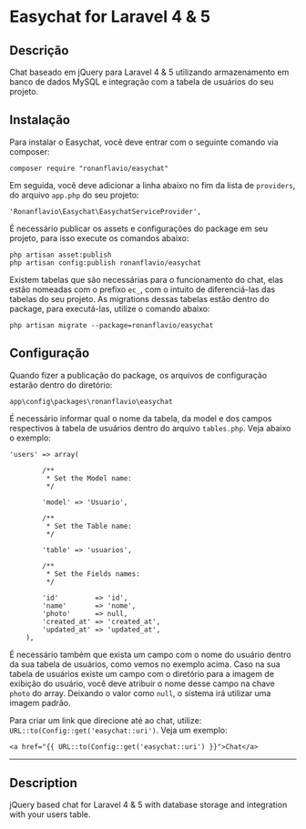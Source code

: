 # Easychat for Laravel 4 & 5

## Descrição

Chat baseado em jQuery para Laravel 4 & 5 utilizando armazenamento em banco de dados MySQL e integração com a tabela de usuários do seu projeto.

## Instalação

Para instalar o Easychat, você deve entrar com o seguinte comando via composer:

`composer require "ronanflavio/easychat"`

Em seguida, você deve adicionar a linha abaixo no fim da lista de `providers`, do arquivo `app.php` do seu projeto:

`'Ronanflavio\Easychat\EasychatServiceProvider',`

É necessário publicar os assets e configurações do package em seu projeto, para isso execute os comandos abaixo:

```
php artisan asset:publish
php artisan config:publish ronanflavio/easychat
```

Existem tabelas que são necessárias para o funcionamento do chat, elas estão nomeadas com o prefixo `ec_`, com o intuito de diferenciá-las das tabelas do seu projeto. As migrations dessas tabelas estão dentro do package, para executá-las, utilize o comando abaixo:

`php artisan migrate --package=ronanflavio/easychat`

## Configuração

Quando fizer a publicação do package, os arquivos de configuração estarão dentro do diretório:

`app\config\packages\ronanflavio\easychat`

É necessário informar qual o nome da tabela, da model e dos campos respectivos à tabela de usuários dentro do arquivo `tables.php`. Veja abaixo o exemplo:

```
'users' => array(

        /**
         * Set the Model name:
         */

        'model' => 'Usuario',

        /**
         * Set the Table name:
         */

        'table' => 'usuarios',

        /**
         * Set the Fields names:
         */

        'id'         => 'id',
        'name'       => 'nome',
        'photo'      => null,
        'created_at' => 'created_at',
        'updated_at' => 'updated_at',
    ),
```

É necessário também que exista um campo com o nome do usuário dentro da sua tabela de usuários, como vemos no exemplo acima.
Caso na sua tabela de usuários existe um campo com o diretório para a imagem de exibição do usuário, você deve atribuir o nome desse campo na chave `photo` do array. Deixando o valor como `null`, o sistema irá utilizar uma imagem padrão.

Para criar um link que direcione até ao chat, utilize: `URL::to(Config::get('easychat::uri')`. Veja um exemplo:

`<a href="{{ URL::to(Config::get('easychat::uri') }}">Chat</a>`

-------------------------------------

## Description

jQuery based chat for Laravel 4 &amp; 5 with database storage and integration with your users table.
